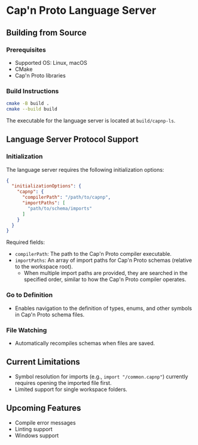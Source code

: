# Cap'n Proto Language Server

## Building from Source

### Prerequisites

- Supported OS: Linux, macOS
- CMake
- Cap'n Proto libraries

### Build Instructions

```bash
cmake -B build .
cmake --build build
```
The executable for the language server is located at `build/capnp-ls`.

## Language Server Protocol Support

### Initialization

The language server requires the following initialization options:

```json
{
  "initializationOptions": {
    "capnp": {
      "compilerPath": "/path/to/capnp",
      "importPaths": [
        "path/to/schema/imports"
      ]
    }
  }
}
```
Required fields:
- `compilerPath`: The path to the Cap'n Proto compiler executable.
- `importPaths`: An array of import paths for Cap'n Proto schemas (relative to the workspace root).
  - When multiple import paths are provided, they are searched in the specified order, similar to how the Cap'n Proto compiler operates.

### Go to Definition

- Enables navigation to the definition of types, enums, and other symbols in Cap'n Proto schema files.

### File Watching

- Automatically recompiles schemas when files are saved.

## Current Limitations

- Symbol resolution for imports (e.g., `import "/common.capnp"`) currently requires opening the imported file first.
- Limited support for single workspace folders.

## Upcoming Features
- Compile error messages
- Linting support
- Windows support